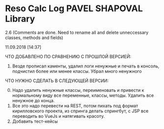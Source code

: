 # Reso Calc Log PAVEL SHAPOVAL Library

2.6 (Comments are done. Need to rename all and delete unneccessary classes, methods and fields)

11.09.2018 [14:37]


ЧТО ДОБАВЛЕНО ПО СРАВНЕНИЮ С ПРОШЛОЙ ВЕРСИЕЙ:

1. Везде прописал каменты, удалил логи ненужные и печать в консоль, подчистил более или менее классы. Убрал много ненужного



ЧТО НУЖНО СДЕЛАТЬ В СЛЕДУЮЩЕЙ ВЕРСИИ:

0. Надо удалить ненужные классы, переименовать и привести к нормальному виду все переменные, классы, методы. Удалить все ненужное до конца.
1. Все это надо перевести на REST, потом пихать под формат кирилловского проекта, из спринга делать спрингбут, с JSP все переводить во VueJs  и натягивать красоту.
2. Добавить тест-кейсы



